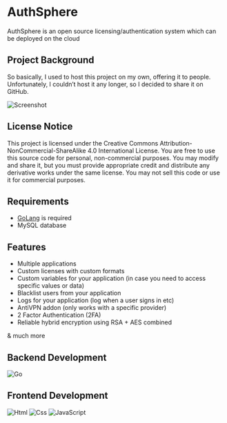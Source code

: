 # AuthSphere
AuthSphere is an open source licensing/authentication system which can be deployed on the cloud


## Project Background
So basically, I used to host this project on my own, offering it to people. Unfortunately, I couldn’t host it any longer, so I decided to share it on GitHub.
<br>

![Screenshot](https://i.imgur.com/kaIv0W5.png)

## License Notice
This project is licensed under the Creative Commons Attribution-NonCommercial-ShareAlike 4.0 International License. You are free to use this source code for personal, non-commercial purposes. You may modify and share it, but you must provide appropriate credit and distribute any derivative works under the same license. You may not sell this code or use it for commercial purposes.

## Requirements
 - <a href="https://go.dev">GoLang</a> is required
 - MySQL database

## Features 
 - Multiple applications
 - Custom licenses with custom formats
 - Custom variables for your application (in case you need to access specific values or data)
 - Blacklist users from your application
 - Logs for your application (log when a user signs in etc)
 - AntiVPN addon (only works with a specific provider)
 - 2 Factor Authentication (2FA)
 - Reliable hybrid encryption using RSA + AES combined

 & much more


## Backend Development 
 ![Go](https://img.shields.io/badge/go-%2300ADD8.svg?style=for-the-badge&logo=go&logoColor=white)

## Frontend Development
 ![Html](https://img.shields.io/badge/HTML5-E34F26?style=for-the-badge&logo=html5&logoColor=white)
 ![Css](https://img.shields.io/badge/CSS3-1572B6?style=for-the-badge&logo=css3&logoColor=white)
 ![JavaScript](https://img.shields.io/badge/JavaScript-F7DF1E?style=for-the-badge&logo=javascript&logoColor=black)
